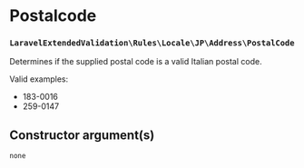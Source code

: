 # Postalcode
### `LaravelExtendedValidation\Rules\Locale\JP\Address\PostalCode`

Determines if the supplied postal code is a valid Italian postal code.

Valid examples:

- 183-0016
- 259-0147

## Constructor argument(s)

```php
none
```